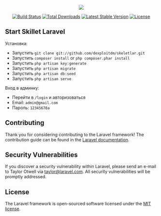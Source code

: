 <p align="center"><img src="https://laravel.com/assets/img/components/logo-laravel.svg"></p>

<p align="center">
<a href="https://travis-ci.org/laravel/framework"><img src="https://travis-ci.org/laravel/framework.svg" alt="Build Status"></a>
<a href="https://packagist.org/packages/laravel/framework"><img src="https://poser.pugx.org/laravel/framework/d/total.svg" alt="Total Downloads"></a>
<a href="https://packagist.org/packages/laravel/framework"><img src="https://poser.pugx.org/laravel/framework/v/stable.svg" alt="Latest Stable Version"></a>
<a href="https://packagist.org/packages/laravel/framework"><img src="https://poser.pugx.org/laravel/framework/license.svg" alt="License"></a>
</p>

## Start Skillet Laravel

Установка:

- Запустить `git clone git://github.com/dexploitdm/skeletlar.git`
- Запустить `composer install` or `php composer.phar install`
- Запустить `php artisan key:generate`
- Запустить `php artisan migrate`
- Запустить `php artisan db:seed`
- Запустить `php artisan serve`

Вход в админку:
- Перейти в `/login` и авторизоваться
- Email: `admin@gmail.com`
- Пароль: `12345678a`

## Contributing

Thank you for considering contributing to the Laravel framework! The contribution guide can be found in the [Laravel documentation](https://laravel.com/docs/contributions).

## Security Vulnerabilities

If you discover a security vulnerability within Laravel, please send an e-mail to Taylor Otwell via [taylor@laravel.com](mailto:taylor@laravel.com). All security vulnerabilities will be promptly addressed.

## License

The Laravel framework is open-sourced software licensed under the [MIT license](https://opensource.org/licenses/MIT).
